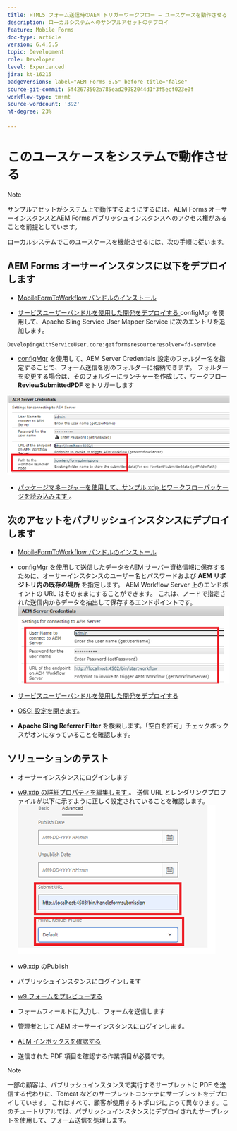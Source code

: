 ```yaml
---
title: HTML5 フォーム送信時のAEM トリガーワークフロー – ユースケースを動作させる
description: ローカルシステムへのサンプルアセットのデプロイ
feature: Mobile Forms
doc-type: article
version: 6.4,6.5
topic: Development
role: Developer
level: Experienced
jira: kt-16215
badgeVersions: label="AEM Forms 6.5" before-title="false"
source-git-commit: 5f42678502a785ead29982044d1f3f5ecf023e0f
workflow-type: tm+mt
source-wordcount: '392'
ht-degree: 23%

---
```


# このユースケースをシステムで動作させる

>[!NOTE]
>
>サンプルアセットがシステム上で動作するようにするには、AEM Forms オーサーインスタンスとAEM Forms パブリッシュインスタンスへのアクセス権があることを前提としています。

ローカルシステムでこのユースケースを機能させるには、次の手順に従います。

## AEM Forms オーサーインスタンスに以下をデプロイします

* [MobileFormToWorkflow バンドルのインストール](assets/MobileFormToWorkflow.core-1.0.0-SNAPSHOT.jar)

* [ サービスユーザーバンドルを使用した開発をデプロイする ](https://experienceleague.adobe.com/docs/experience-manager-learn/assets/developingwithserviceuser.zip?lang=en)
configMgr を使用して、Apache Sling Service User Mapper Service に次のエントリを追加します。

```
DevelopingWithServiceUser.core:getformsresourceresolver=fd-service
```

* [configMgr](http://localhost:4502/system/console/configMg) を使用して、AEM Server Credentials 設定のフォルダー名を指定することで、フォーム送信を別のフォルダーに格納できます。 フォルダーを変更する場合は、そのフォルダーにランチャーを作成して、ワークフロー **ReviewSubmittedPDF** をトリガーします

![config-author](assets/author-config.png)
* [ パッケージマネージャーを使用して、サンプル xdp とワークフローパッケージを読み込みます ](assets/xdp-form-and-workflow.zip)。


## 次のアセットをパブリッシュインスタンスにデプロイします

* [MobileFormToWorkflow バンドルのインストール](assets/MobileFormToWorkflow.core-1.0.0-SNAPSHOT.jar)

* [configMgr](http://localhost:4503/system/console/configMgr) を使用して送信したデータをAEM サーバー資格情報に保存するために、オーサーインスタンスのユーザー名とパスワードおよび **AEM リポジトリ内の既存の場所** を指定します。 AEM Workflow Server 上のエンドポイントの URL はそのままにすることができます。 これは、ノードで指定された送信内からデータを抽出して保存するエンドポイントです。
  ![publish-config](assets/publish-config.png)

* [ サービスユーザーバンドルを使用した開発をデプロイする ](https://experienceleague.adobe.com/docs/experience-manager-learn/assets/developingwithserviceuser.zip?lang=en)
* [OSGi 設定を開きます](http://localhost:4503/system/console/configMgr)。
* **Apache Sling Referrer Filter** を検索します。「空白を許可」チェックボックスがオンになっていることを確認します。


## ソリューションのテスト

* オーサーインスタンスにログインします
* [w9.xdp の詳細プロパティを編集します ](http://localhost:4502/libs/fd/fm/gui/content/forms/formmetadataeditor.html/content/dam/formsanddocuments/w9.xdp)。 送信 URL とレンダリングプロファイルが以下に示すように正しく設定されていることを確認します。
  ![xdp-advanced-properties](assets/mobile-form-properties.png)

* w9.xdp のPublish
* パブリッシュインスタンスにログインします
* [w9 フォームをプレビューする ](http://localhost:4503/content/dam/formsanddocuments/w9.xdp/jcr:content)
* フォームフィールドに入力し、フォームを送信します
* 管理者として AEM オーサーインスタンスにログインします。
* [AEM インボックスを確認する](http://localhost:4502/aem/inbox)
* 送信された PDF 項目を確認する作業項目が必要です。

>[!NOTE]
>
>一部の顧客は、パブリッシュインスタンスで実行するサーブレットに PDF を送信する代わりに、Tomcat などのサーブレットコンテナにサーブレットをデプロイしています。 これはすべて、顧客が使用するトポロジによって異なります。このチュートリアルでは、パブリッシュインスタンスにデプロイされたサーブレットを使用して、フォーム送信を処理します。
